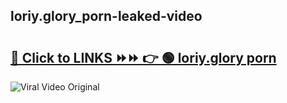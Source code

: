 
 ## loriy.glory_porn-leaked-video 

# <h2><a href="https://clipsfans.com/loriy.glory_porn&ref=git">🔗 Click to LINKS ⏩⏩ 👉 🟢 loriy.glory porn </a></h2>

<a href="https://clipsfans.com/loriy.glory_porn&ref=git" rel="nofollow" data-target="animated-image.originalLink"><img src="https://i.ibb.co.com/xMMVF88/686577567.gif" alt="Viral Video Original" style="max-width: 100%; display: inline-block;" data-target="animated-image.originalImage"></a>
